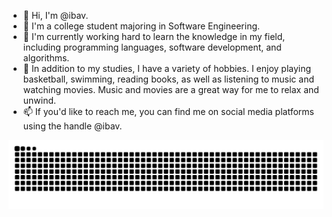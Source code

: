 - 👋 Hi, I'm @ibav.
- 👀 I'm a college student majoring in Software Engineering.
- 🌱 I'm currently working hard to learn the knowledge in my field, including programming languages, software development, and algorithms.
- 💞️ In addition to my studies, I have a variety of hobbies. I enjoy playing basketball, swimming, reading books, as well as listening to music and watching movies. Music and movies are a great way for me to relax and unwind.
- 📫 If you'd like to reach me, you can find me on social media platforms using the handle @ibav.

<!---
ibav/ibav is a ✨ special ✨ repository because its `README.md` (this file) appears on your GitHub profile.
You can click the Preview link to take a look at your changes.
--->

![](https://raw.githubusercontent.com/ibav/ibav/main/assets/github-contribution-grid-snake.svg)
